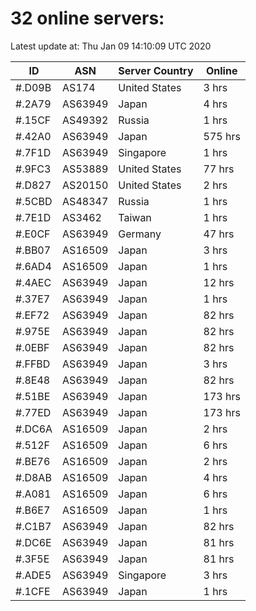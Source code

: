 # 32 online servers:

Latest update at: Thu Jan 09 14:10:09 UTC 2020

| ID | ASN | Server Country | Online |
| -- | --- | -------------- | ------ |
| #.D09B | AS174 | United States | 3 hrs |
| #.2A79 | AS63949 | Japan | 4 hrs |
| #.15CF | AS49392 | Russia | 1 hrs |
| #.42A0 | AS63949 | Japan | 575 hrs |
| #.7F1D | AS63949 | Singapore | 1 hrs |
| #.9FC3 | AS53889 | United States | 77 hrs |
| #.D827 | AS20150 | United States | 2 hrs |
| #.5CBD | AS48347 | Russia | 1 hrs |
| #.7E1D | AS3462 | Taiwan | 1 hrs |
| #.E0CF | AS63949 | Germany | 47 hrs |
| #.BB07 | AS16509 | Japan | 3 hrs |
| #.6AD4 | AS16509 | Japan | 1 hrs |
| #.4AEC | AS63949 | Japan | 12 hrs |
| #.37E7 | AS63949 | Japan | 1 hrs |
| #.EF72 | AS63949 | Japan | 82 hrs |
| #.975E | AS63949 | Japan | 82 hrs |
| #.0EBF | AS63949 | Japan | 82 hrs |
| #.FFBD | AS63949 | Japan | 3 hrs |
| #.8E48 | AS63949 | Japan | 82 hrs |
| #.51BE | AS63949 | Japan | 173 hrs |
| #.77ED | AS63949 | Japan | 173 hrs |
| #.DC6A | AS16509 | Japan | 2 hrs |
| #.512F | AS16509 | Japan | 6 hrs |
| #.BE76 | AS16509 | Japan | 2 hrs |
| #.D8AB | AS16509 | Japan | 4 hrs |
| #.A081 | AS16509 | Japan | 6 hrs |
| #.B6E7 | AS16509 | Japan | 1 hrs |
| #.C1B7 | AS63949 | Japan | 82 hrs |
| #.DC6E | AS63949 | Japan | 81 hrs |
| #.3F5E | AS63949 | Japan | 81 hrs |
| #.ADE5 | AS63949 | Singapore | 3 hrs |
| #.1CFE | AS63949 | Japan | 1 hrs |


